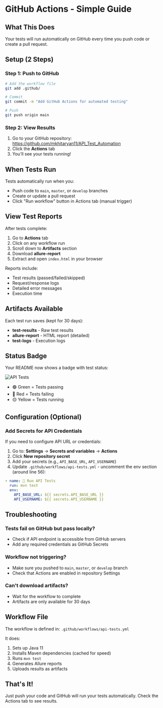 # GitHub Actions - Simple Guide

## What This Does

Your tests will run automatically on GitHub every time you push code or create a pull request.

## Setup (2 Steps)

### Step 1: Push to GitHub

```bash
# Add the workflow file
git add .github/

# Commit
git commit -m "Add GitHub Actions for automated testing"

# Push
git push origin main
```

### Step 2: View Results

1. Go to your GitHub repository: https://github.com/mkhitaryan11/API_Test_Automation
2. Click the **Actions** tab
3. You'll see your tests running!

## When Tests Run

Tests automatically run when you:
- Push code to `main`, `master`, or `develop` branches
- Create or update a pull request
- Click "Run workflow" button in Actions tab (manual trigger)

## View Test Reports

After tests complete:

1. Go to **Actions** tab
2. Click on any workflow run
3. Scroll down to **Artifacts** section
4. Download **allure-report**
5. Extract and open `index.html` in your browser

Reports include:
- Test results (passed/failed/skipped)
- Request/response logs
- Detailed error messages
- Execution time

## Artifacts Available

Each test run saves (kept for 30 days):
- **test-results** - Raw test results
- **allure-report** - HTML report (detailed)
- **test-logs** - Execution logs

## Status Badge

Your README now shows a badge with test status:

![API Tests](https://github.com/mkhitaryan11/API_Test_Automation/actions/workflows/api-tests.yml/badge.svg)

- 🟢 Green = Tests passing
- 🔴 Red = Tests failing
- 🟡 Yellow = Tests running

## Configuration (Optional)

### Add Secrets for API Credentials

If you need to configure API URL or credentials:

1. Go to: **Settings** → **Secrets and variables** → **Actions**
2. Click **New repository secret**
3. Add your secrets (e.g., `API_BASE_URL`, `API_USERNAME`)
4. Update `.github/workflows/api-tests.yml` - uncomment the env section (around line 56):

```yaml
- name: 🧪 Run API Tests
  run: mvn test
  env:
    API_BASE_URL: ${{ secrets.API_BASE_URL }}
    API_USERNAME: ${{ secrets.API_USERNAME }}
```

## Troubleshooting

### Tests fail on GitHub but pass locally?
- Check if API endpoint is accessible from GitHub servers
- Add any required credentials as GitHub Secrets

### Workflow not triggering?
- Make sure you pushed to `main`, `master`, or `develop` branch
- Check that Actions are enabled in repository Settings

### Can't download artifacts?
- Wait for the workflow to complete
- Artifacts are only available for 30 days

## Workflow File

The workflow is defined in: `.github/workflows/api-tests.yml`

It does:
1. Sets up Java 11
2. Installs Maven dependencies (cached for speed)
3. Runs `mvn test`
4. Generates Allure reports
5. Uploads results as artifacts

## That's It!

Just push your code and GitHub will run your tests automatically. Check the Actions tab to see results.

